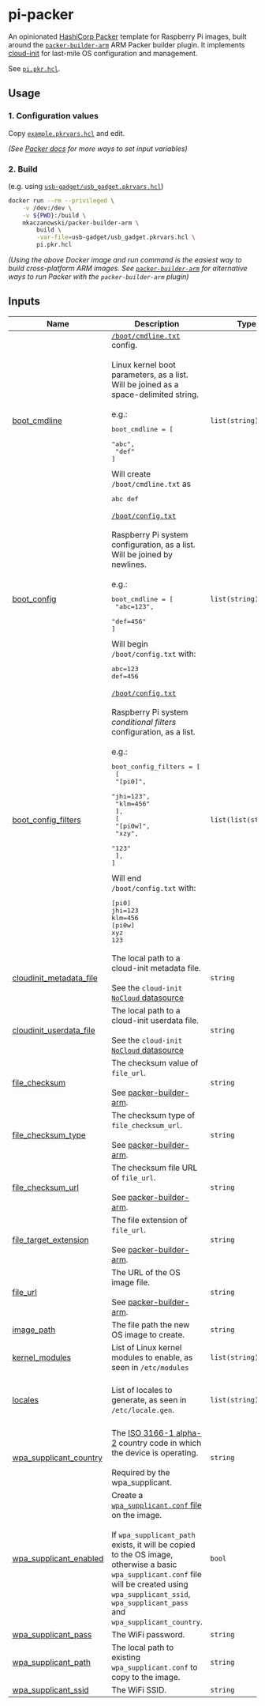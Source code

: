
# pi-packer

An opinionated [HashiCorp Packer](https://www.packer.io) template for Raspberry Pi images, built around the [`packer-builder-arm`](https://github.com/mkaczanowski/packer-builder-arm) ARM Packer builder plugin. It implements [cloud-init](https://cloudinit.readthedocs.io/en/latest/index.html) for last-mile OS configuration and management.

See [`pi.pkr.hcl`](pi.pkr.hcl).

## Usage

### 1. Configuration values

Copy [`example.pkrvars.hcl`](example.pkrvars.hcl) and edit.

*(See [Packer docs](https://www.packer.io/docs/templates/hcl_templates/variables#assigning-values-to-build-variables) for more ways to set input variables)*

### 2. Build

(e.g. using [`usb-gadget/usb_gadget.pkrvars.hcl`](usb-gadget/usb\_gadget.pkrvars.hcl))
```bash
docker run --rm --privileged \
    -v /dev:/dev \
    -v ${PWD}:/build \
    mkaczanowski/packer-builder-arm \
        build \
        -var-file=usb-gadget/usb_gadget.pkrvars.hcl \
        pi.pkr.hcl
```
*(Using the above Docker image and run command is the easiest way to build cross-platform ARM images. See [`packer-builder-arm`](https://github.com/mkaczanowski/packer-builder-arm#quick-start) for alternative ways to run Packer with the `packer-builder-arm` plugin)*

## Inputs

| Name | Description | Type | Default | Required |
|------|-------------|------|---------|:--------:|
| <a name="input_boot_cmdline"></a> [boot\_cmdline](#input\_boot\_cmdline) | [`/boot/cmdline.txt`](https://www.raspberrypi.org/documentation/configuration/cmdline-txt.md) config.<br>    <br>Linux kernel boot parameters, as a list. Will be joined as a space-delimited string.<br><br>e.g.:<pre>boot_cmdline = [<br>    "abc",<br>    "def"<br>]</pre>Will create `/boot/cmdline.txt` as<pre>abc def</pre> | `list(string)` | <pre>[<br>  "console=serial0,115200",<br>  "console=tty1",<br>  "root=/dev/mmcblk0p2",<br>  "rootfstype=ext4",<br>  "elevator=deadline",<br>  "fsck.repair=yes",<br>  "rootwait",<br>  "quiet",<br>  "init=/usr/lib/raspi-config/init_resize.sh"<br>]</pre> | no |
| <a name="input_boot_config"></a> [boot\_config](#input\_boot\_config) | [`/boot/config.txt`](https://www.raspberrypi.org/documentation/configuration/config-txt/README.md)<br><br>Raspberry Pi system configuration, as a list. Will be joined by newlines.<br><br>e.g.:<pre>boot_cmdline = [<br>    "abc=123",<br>    "def=456"<br>]</pre>Will begin `/boot/config.txt` with:<pre>abc=123<br>def=456</pre> | `list(string)` | `[]` | no |
| <a name="input_boot_config_filters"></a> [boot\_config\_filters](#input\_boot\_config\_filters) | [`/boot/config.txt`](ttps://www.raspberrypi.org/documentation/configuration/config-txt/conditional.md)<br><br>Raspberry Pi system *conditional filters* configuration, as a list.<br><br>e.g.:<pre>boot_config_filters = [<br>    [<br>        "[pi0]",<br>        "jhi=123",<br>        "klm=456"<br>    ],<br>    [<br>        "[pi0w]",<br>        "xzy",<br>        "123"<br>    ],<br>]</pre>Will end `/boot/config.txt` with:<pre>[pi0]<br>jhi=123<br>klm=456<br>[pi0w]<br>xyz<br>123</pre> | `list(list(string))` | <pre>[<br>  [<br>    "[pi4]",<br>    "dtoverlay=vc4-fkms-v3d",<br>    "max_framebuffers=2"<br>  ]<br>]</pre> | no |
| <a name="input_cloudinit_metadata_file"></a> [cloudinit\_metadata\_file](#input\_cloudinit\_metadata\_file) | The local path to a cloud-init metadata file.<br>    <br>See the `cloud-init` [`NoCloud` datasource](https://cloudinit.readthedocs.io/en/latest/topics/datasources/nocloud.html) | `string` | n/a | yes |
| <a name="input_cloudinit_userdata_file"></a> [cloudinit\_userdata\_file](#input\_cloudinit\_userdata\_file) | The local path to a cloud-init userdata file.<br>    <br>See the `cloud-init` [`NoCloud` datasource](https://cloudinit.readthedocs.io/en/latest/topics/datasources/nocloud.html) | `string` | n/a | yes |
| <a name="input_file_checksum"></a> [file\_checksum](#input\_file\_checksum) | The checksum value of `file_url`.<br><br>See [packer-builder-arm](https://github.com/mkaczanowski/packer-builder-arm#remote-file). | `string` | `""` | no |
| <a name="input_file_checksum_type"></a> [file\_checksum\_type](#input\_file\_checksum\_type) | The checksum type of `file_checksum_url`.<br>    <br>See [packer-builder-arm](https://github.com/mkaczanowski/packer-builder-arm#remote-file). | `string` | `"sha256"` | no |
| <a name="input_file_checksum_url"></a> [file\_checksum\_url](#input\_file\_checksum\_url) | The checksum file URL of `file_url`.<br>    <br>See [packer-builder-arm](https://github.com/mkaczanowski/packer-builder-arm#remote-file). | `string` | `""` | no |
| <a name="input_file_target_extension"></a> [file\_target\_extension](#input\_file\_target\_extension) | The file extension of `file_url`.<br>    <br>See [packer-builder-arm](https://github.com/mkaczanowski/packer-builder-arm#remote-file). | `string` | `"zip"` | no |
| <a name="input_file_url"></a> [file\_url](#input\_file\_url) | The URL of the OS image file.<br>    <br>See [packer-builder-arm](https://github.com/mkaczanowski/packer-builder-arm#remote-file). | `string` | n/a | yes |
| <a name="input_image_path"></a> [image\_path](#input\_image\_path) | The file path the new OS image to create. | `string` | n/a | yes |
| <a name="input_kernel_modules"></a> [kernel\_modules](#input\_kernel\_modules) | List of Linux kernel modules to enable, as seen in `/etc/modules` | `list(string)` | `[]` | no |
| <a name="input_locales"></a> [locales](#input\_locales) | List of locales to generate, as seen in `/etc/locale.gen`. | `list(string)` | <pre>[<br>  "en_CA.UTF-8 UTF-8",<br>  "en_US.UTF-8 UTF-8"<br>]</pre> | no |
| <a name="input_wpa_supplicant_country"></a> [wpa\_supplicant\_country](#input\_wpa\_supplicant\_country) | The [ISO 3166-1 alpha-2](https://en.wikipedia.org/wiki/ISO_3166-1_alpha-2) country code in which the device is operating.<br>    <br>Required by the wpa\_supplicant. | `string` | `"CA"` | no |
| <a name="input_wpa_supplicant_enabled"></a> [wpa\_supplicant\_enabled](#input\_wpa\_supplicant\_enabled) | Create a [`wpa_supplicant.conf` file](https://www.raspberrypi.org/documentation/configuration/wireless/wireless-cli.md) on the image.<br>    <br>If `wpa_supplicant_path` exists, it will be copied to the OS image, otherwise a basic `wpa_supplicant.conf` file will be created using `wpa_supplicant_ssid`, `wpa_supplicant_pass` and `wpa_supplicant_country`. | `bool` | `true` | no |
| <a name="input_wpa_supplicant_pass"></a> [wpa\_supplicant\_pass](#input\_wpa\_supplicant\_pass) | The WiFi password. | `string` | `""` | no |
| <a name="input_wpa_supplicant_path"></a> [wpa\_supplicant\_path](#input\_wpa\_supplicant\_path) | The local path to existing `wpa_supplicant.conf` to copy to the image. | `string` | `"/tmp/dummy"` | no |
| <a name="input_wpa_supplicant_ssid"></a> [wpa\_supplicant\_ssid](#input\_wpa\_supplicant\_ssid) | The WiFi SSID. | `string` | `""` | no |
